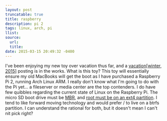 ```yaml
---
layout: post
truncatable: true
title: raspberry
description: pi 2
tags: linux, arch, pi
llist:
source:
  url:
  title:
date: 2015-03-15 20:49:32 -0400
---
```

I've been enjoying my new toy over vacation thus far, and a [vacation[winter, 2015]][w2015] posting is in the works. What is this toy? This toy will essentially ensure my old MacBooks will get the boot as I have purchased a Raspberry Pi 2, running Arch Linux ARM. I really don't know what I'm going to do with the Pi yet... a fileserver or media center are the top contenders. I do have few quibbles regarding the current state of Linux on the Raspberry Pi. The micro SD boot drive must be [MBR][mbr], and [root must be on an ext4 partition][btrfs]. I tend to like forward moving technology and would prefer / to live on a btrfs partition. I can understand the rational for both, but it doesn't mean I can't nit pick right?

[w2015]: /io/pi/
[mbr]: https://github.com/raspberrypi/noobs/wiki/Standalone-partitioning-explained "BCM2835 ROM can only read bootcode.bin from MBR"
[btrfs]: https://github.com/raspberrypi/linux/issues/116#issuecomment-58808250
